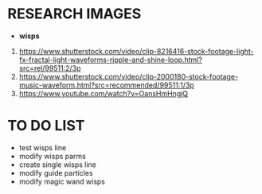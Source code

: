 # RESEARCH IMAGES
- **wisps**
1. https://www.shutterstock.com/video/clip-8216416-stock-footage-light-fx-fractal-light-waveforms-ripple-and-shine-loop.html?src=rel/99511:2/3p
2. https://www.shutterstock.com/video/clip-2000180-stock-footage-music-waveform.html?src=recommended/99511:1/3p
3. https://www.youtube.com/watch?v=OansHmHngjQ

# TO DO LIST
- test wisps line
- modify wisps parms
- create single wisps line
- modify guide particles
- modify magic wand wisps

